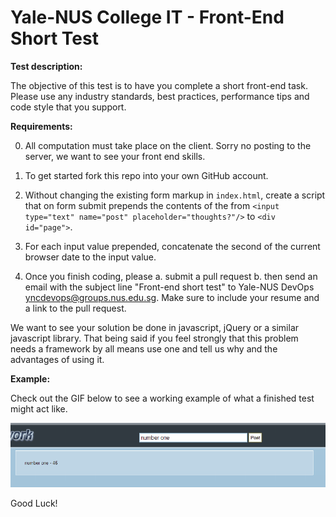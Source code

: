 Yale-NUS College IT - Front-End Short Test
==========================================

**Test description:**

The objective of this test is to have you complete a short front-end task. Please use 
any industry standards, best practices, performance tips and 
code style that you support. 

**Requirements:**

0. All computation must take place on the client. Sorry no posting to the server, we want to see your
   front end skills.

1. To get started fork this repo into your own GitHub account. 

2. Without changing the existing form markup in `index.html`, create a script that on form submit 
   prepends the contents of the from `<input type="text" name="post" placeholder="thoughts?"/>` 
   to `<div id="page">`. 

3. For each input value prepended, concatenate the second of the current browser date to 
   the input value.

4. Once you finish coding, please
   a. submit a pull request
   b. then send an email with the subject line "Front-end short test" to Yale-NUS DevOps <yncdevops@groups.nus.edu.sg>. Make sure to include your resume and a link to the pull request. 

We want to see your solution be done in javascript, jQuery or a similar javascript library. That being said if you feel strongly that this problem needs a framework by all means use one and tell us why and the advantages of using it.

**Example:**

Check out the GIF below to see a working example of what a finished test might act like. 

![](steps.gif)

Good Luck!
